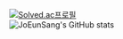 [![Solved.ac프로필](http://mazassumnida.wtf/api/v2/generate_badge?boj=sang777)](https://solved.ac/sang777)  
![JoEunSang's GitHub stats](https://github-readme-stats.vercel.app/api?username=JoEunSang&show_icons=true&theme=cobalt)
